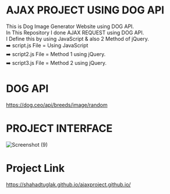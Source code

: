# AJAX PROJECT USING DOG API 
This is Dog Image Generator Website using DOG API.<br />
In This Repository I done AJAX REQUEST using DOG API.<br />
I Define this by using JavaScript & also 2 Method of jQuery.<br />
➡️ script.js File = Using JavaScript<br />
➡️ script2.js File = Method 1 using jQuery. <br />
➡️ script3.js File = Method 2 using jQuery. <br />

# DOG API
https://dog.ceo/api/breeds/image/random


# PROJECT INTERFACE
![Screenshot (9)](https://user-images.githubusercontent.com/56908101/130064882-ee99a9b5-063f-4483-82e3-cc29b340516e.png)


# Project Link
https://shahadtuglak.github.io/ajaxproject.github.io/




